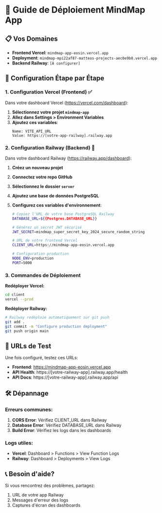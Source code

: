 # 🚀 Guide de Déploiement MindMap App

## 📋 Vos Domaines
- **Frontend Vercel**: `mindmap-app-eosin.vercel.app`
- **Deployment**: `mindmap-mpi22af87-matteos-projects-aec0e9b8.vercel.app`
- **Backend Railway**: `[À configurer]`

## 🔧 Configuration Étape par Étape

### 1. Configuration Vercel (Frontend) ✅

Dans votre dashboard Vercel (https://vercel.com/dashboard):

1. **Sélectionnez votre projet `mindmap-app`**
2. **Allez dans Settings > Environment Variables**
3. **Ajoutez ces variables**:
   ```
   Name: VITE_API_URL
   Value: https://[votre-app-railway].railway.app
   ```

### 2. Configuration Railway (Backend) 🚄

Dans votre dashboard Railway (https://railway.app/dashboard):

1. **Créez un nouveau projet**
2. **Connectez votre repo GitHub**
3. **Sélectionnez le dossier `server`**
4. **Ajoutez une base de données PostgreSQL**
5. **Configurez ces variables d'environnement**:

   ```bash
   # Copiez l'URL de votre base PostgreSQL Railway
   DATABASE_URL=${{Postgres.DATABASE_URL}}
   
   # Générez un secret JWT sécurisé
   JWT_SECRET=mindmap_super_secret_key_2024_secure_random_string
   
   # URL de votre frontend Vercel
   CLIENT_URL=https://mindmap-app-eosin.vercel.app
   
   # Configuration production
   NODE_ENV=production
   PORT=5000
   ```

### 3. Commandes de Déploiement 

**Redéployer Vercel:**
```bash
cd client
vercel --prod
```

**Redéployer Railway:**
```bash
# Railway redéploie automatiquement sur git push
git add .
git commit -m "Configure production deployment"
git push origin main
```

## 🔗 URLs de Test

Une fois configuré, testez ces URLs:

- **Frontend**: https://mindmap-app-eosin.vercel.app
- **API Health**: https://[votre-railway-app].railway.app/health
- **API Docs**: https://[votre-railway-app].railway.app/api

## 🛠️ Dépannage

### Erreurs communes:

1. **CORS Error**: Vérifiez CLIENT_URL dans Railway
2. **Database Error**: Vérifiez DATABASE_URL dans Railway  
3. **Build Error**: Vérifiez les logs dans les dashboards

### Logs utiles:
- **Vercel**: Dashboard > Functions > View Function Logs
- **Railway**: Dashboard > Deployments > View Logs

## 📞 Besoin d'aide?

Si vous rencontrez des problèmes, partagez:
1. URL de votre app Railway
2. Messages d'erreur des logs
3. Captures d'écran des dashboards